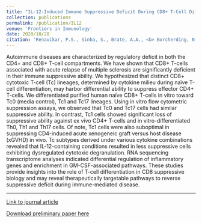 ```yaml
---
title: "IL-12-Induced Immune Suppressive Deficit During CD8+ T-Cell Differentiation"
collection: publications
permalink: /publication/IL12
venue: 'Frontiers in Immunology'
date: 2020/10/28
citation: 'Renavikar, P.S., Sinha, S., Brate, A.A., <b> Borcherding, N.</b>, Crawford, M.P., Steward-Tharp, S., & Karandikar, N. IL-12-mediated induction of immune suppressive deficit during CD8+ differentiation. Frontiers in Immunology 2020.'
---
```


Autoimmune diseases are characterized by regulatory deficit in both the CD4+ and CD8+ T-cell compartments. We have shown that CD8+ T-cells associated with acute relapse of multiple sclerosis are significantly deficient in their immune suppressive ability. We hypothesized that distinct CD8+ cytotoxic T-cell (Tc) lineages, determined by cytokine milieu during naïve T-cell differentiation, may harbor differential ability to suppress effector CD4+ T-cells. We differentiated purified human naïve CD8+ T-cells in vitro toward Tc0 (media control), Tc1 and Tc17 lineages. Using in vitro flow cytometric suppression assays, we observed that Tc0 and Tc17 cells had similar suppressive ability. In contrast, Tc1 cells showed significant loss of suppressive ability against ex vivo CD4+ T-cells and in vitro-differentiated Th0, Th1 and Th17 cells. Of note, Tc1 cells were also suboptimal in suppressing CD4-induced acute xenogeneic graft versus host disease (xGVHD) in vivo. Tc subtypes derived under various cytokine combinations revealed that IL-12-containing conditions resulted in less suppressive cells exhibiting dysregulated cytotoxic degranulation. RNA sequencing transcriptome analyses indicated differential regulation of inflammatory genes and enrichment in GM-CSF-associated pathways. These studies provide insights into the role of T-cell differentiation in CD8 suppressive biology and may reveal therapeutically targetable pathways to reverse suppressive deficit during immune-mediated disease.

------
[Link to journal article](https://www.frontiersin.org/articles/10.3389/fimmu.2020.568630/full?&utm_source=Email_to_authors_&utm_medium=Email&utm_content=T1_11.5e1_author&utm_campaign=Email_publication&field=&journalName=Frontiers_in_Immunology&id=568630)

[Download preliminary paper here](https://ncborcherding.github.io/files/IL12.pdf)






